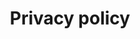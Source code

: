 ---
icon: icon-park-outline:personal-privacy
title: Privacy policy
description: Learn more about our privacy policy
---